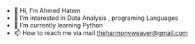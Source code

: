 - 👋 Hi, I’m Ahmed Hatem
- 👀 I’m interested in Data Analysis , programing Languages 
- 🌱 I’m currently learning Python
- 📫 How to reach me via mail theharmonyweaver@gmail.com

<!---
theharmonyweaver/theharmonyweaver is a ✨ special ✨ repository because its `README.md` (this file) appears on your GitHub profile.
You can click the Preview link to take a look at your changes.
--->
